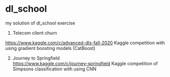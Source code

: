 # dl_school
my solution of dl_school exercise

1) Telecom client churn

https://www.kaggle.com/c/advanced-dls-fall-2020
Kaggle competition with using gradient boosting models (CatBoost)


2) Journey to Springfield  
https://www.kaggle.com/c/journey-springfield
Kaggle competition of Simpsons classification with using CNN
